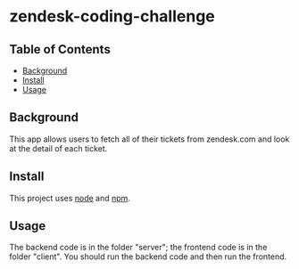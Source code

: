 # zendesk-coding-challenge

## Table of Contents

- [Background](#background)
- [Install](#install)
- [Usage](#usage)

## Background

This app allows users to fetch all of their tickets from zendesk.com and look at the detail of each ticket.

## Install

This project uses [node](http://nodejs.org) and [npm](https://npmjs.com). 

## Usage

The backend code is in the folder "server"; the frontend code is in the folder "client".
You should run the backend code and then run the frontend.
